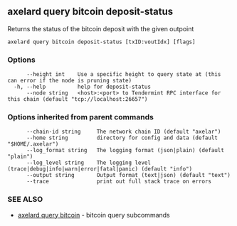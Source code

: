 ## axelard query bitcoin deposit-status

Returns the status of the bitcoin deposit with the given outpoint

```
axelard query bitcoin deposit-status [txID:voutIdx] [flags]
```

### Options

```
      --height int    Use a specific height to query state at (this can error if the node is pruning state)
  -h, --help          help for deposit-status
      --node string   <host>:<port> to Tendermint RPC interface for this chain (default "tcp://localhost:26657")
```

### Options inherited from parent commands

```
      --chain-id string     The network chain ID (default "axelar")
      --home string         directory for config and data (default "$HOME/.axelar")
      --log_format string   The logging format (json|plain) (default "plain")
      --log_level string    The logging level (trace|debug|info|warn|error|fatal|panic) (default "info")
      --output string       Output format (text|json) (default "text")
      --trace               print out full stack trace on errors
```

### SEE ALSO

- [axelard query bitcoin](axelard_query_bitcoin.md)	 - bitcoin query subcommands
